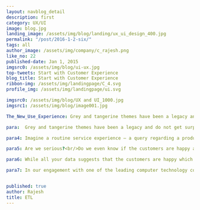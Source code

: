 ```yaml
---
layout: navblog_detail
description: first
category: UX/UI
image: blog.jpg
landing_image: /assets/img/blog/landing/ux_ui_design_400.jpg
permalink: "/post/2016-1-2-six/"
tags: all
author_image: /assets/img/company/c_rajesh.png
like_no: 22
published-date: Jan 1, 2015
imgsrc0: /assets/img/blog/ui-ux.jpg
top-tweets: Start with Customer Experience
blog_title: Start with Customer Experience
ribbon-img: /assets/img/landingpage/C_4.svg
profile_img: /assets/img/landingpage/ui.svg

imgsrc0: /assets/img/blog/UX and UI_1000.jpg
imgsrc1: /assets/img/blog/image001.jpg

The_New_Use_Experience: Grey and tangerine themes have been a legacy and do not get surprised that these themes still are alive to curse the user in spite of technological advances. While most of the large organizations are abandoning the legacy themes and redesigning their product offerings from the scratch.

para:  Grey and tangerine themes have been a legacy and do not get surprised that these themes still are alive to curse the user in spite of technological advances. While most of the large organizations are abandoning the legacy themes and redesigning their product offerings from the scratch, I can only say that a revolution has started – A revolution of CRM (Customer relationship Management) as CX (Customer Experience). 

para4: Imagine a routine service experience – a query regarding a product that was sold to a customer. The company receives millions of such calls on a daily basis and it is the prerogative of the customer support executive to ensure that the calls are handled well. The focus is towards a towering customer satisfaction experience during these interactions with the customer.

para5: Are we serious?<br/>Do we even know if the customers are happy actually?<br/>

para6: While all your data suggests that the customers are happy which are derived out of the moments of engagement with the customer, it may so seem that the customer might have actually been trying to resolve a nagging technical problem.<br/>An organization that manages the complete journey of the customer by putting the customers at the center of their business will not only do its best with the transaction, but will ensure that faster feedback loops are created to address the root causes of the call and continuously improve the interaction experience. In short CX treats the fragmented processes as a single journey. Organizations have started taking advantage of these latest developments to provide valuable experiences for customers and employees.

para7: In our engagement with one of the leading computer technology company, we have been focusing on delivering a strong value proposition in the context of CX (customer experience) in the B2B space. Tailoring experiences across channels is core to our business and CX helps looks at customers more holistically than CRM.<br/><br/>“You’ve got to start with the customer experience and work back towards the technology – not the other way around” – Steve Jobs


published: true
author: Rajesh
title: ETL
---
```




